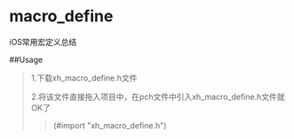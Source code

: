 # macro_define
iOS常用宏定义总结


##Usage

>1.下载xh_macro_define.h文件
>
>2.将该文件直接拖入项目中，在pch文件中引入xh_macro_define.h文件就OK了
>> (#import "xh_macro_define.h")
